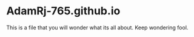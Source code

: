 # AdamRj-765.github.io

This is a file that you will wonder what its all about. Keep wondering fool.
